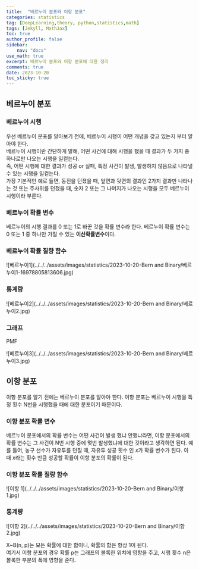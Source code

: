```yaml
---
title:  "베르누이 분포와 이항 분포"
categories: statistics
tag: [DeepLearning,theory, python,statistics,math]
tags: [Jekyll, MathJax]
toc: true
author_profile: false
sidebar:
    nav: "docs"
use_math: true
excerpt: 베르누이 분포와 이항 분포에 대한 정리
comments: true
date: 2023-10-20
toc_sticky: true
---
```


## 베르누이 분포

### 베르누이 시행

우선 베르누이 분포를 알아보기 전에, 베르누이 시행이 어떤 개념을 갖고 있는지 부터 알아야 한다.   
베르누이 시행이란 간단하게 말해, 어떤 사건에 대해 시행을 했을 때 결과가 두 가지 중 하나로만 나오는 시행을 일컫는다.   
즉, 어떤 시행에 대한 결과가 성공 or 실패, 특정 사건이 발생, 발생하지 않음으로 나타낼 수 있는 시행을 일컫는다.   
가장 기본적인 예로 들면, 동전을 던졌을 때, 앞면과 뒷면의 결과인 2가지 결과만 나타나는 것 또는 주사위를 던졌을 때, 숫자 2 또는 그 나머지가 나오는 시행을 모두 베르누이 시행이라 부른다.   

### 베르누이 확률 변수

베르누이의 시행 결과를 0 또는 1로 바꾼 것을 확률 변수라 한다. 베르누이 확률 변수는 0 또는 1 중 하나만 가질 수 있는 **이산확률변수**이다. 

### 베르누이 확률 질량 함수

![베르누이1](../../../assets/images/statistics/2023-10-20-Bern and Binary/베르누이1-16978805813606.jpg)

### 통계량

![베르누이2](../../../assets/images/statistics/2023-10-20-Bern and Binary/베르누이2.jpg)

### 그래프

PMF

![베르누이3](../../../assets/images/statistics/2023-10-20-Bern and Binary/베르누이3.jpg)

## 이항 분포

이항 분포를 알기 전에는 베르누이 분포를 알아야 한다. 이항 분포는 베르누이 시행을 특정 횟수 N번을 시행했을 때에 대한 분포이기 때문이다.   
### 이항 분포 확률 변수

베르누이 분포에서의 확률 변수는 어떤 사건이 발생 했냐 안했냐라면, 이항 분포에서의 확률 변수는 그 사건이 N번 시행 중에 몇번 발생했냐에 대한 것이라고 생각하면 된다. 예를 들어, 농구 선수가 자유투를 던질 때, 자유투 성공 횟수 인 $x$가 확률 변수가 된다. 이 때 $x$라는 횟수 만큼 성공할 확률이 이항 분포의 확률이 된다.

### 이항 분포 확률 질량 함수

![이항 1](../../../assets/images/statistics/2023-10-20-Bern and Binary/이항 1.jpg)   
### 통계량

![이항 2](../../../assets/images/statistics/2023-10-20-Bern and Binary/이항 2.jpg)

X~B(n, p)는 모든 확률에 대한 합이니, 확률의 합은 항상 1이 된다.    
여기서 이항 분포의 경우 확률 p는 그래프의 볼록한 위치에 영향을 주고, 시행 횟수 n은 볼록한 부분의 폭에 영향을 준다.

